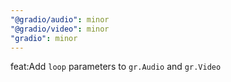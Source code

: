 ```yaml
---
"@gradio/audio": minor
"@gradio/video": minor
"gradio": minor
---
```


feat:Add `loop` parameters to `gr.Audio` and `gr.Video`
